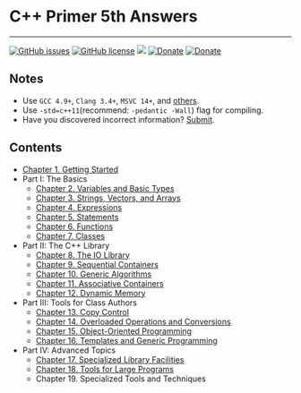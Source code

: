 # C++ Primer 5th Answers

---

[![GitHub issues](https://img.shields.io/github/issues/pezy/CppPrimer.svg)](https://github.com/pezy/CppPrimer/issues)
[![GitHub license](https://img.shields.io/badge/license-CC0-blue.svg)](https://raw.githubusercontent.com/pezy/Cpp-Primer/master/LICENSE)
[![](https://img.shields.io/badge/%E4%B8%AD%E6%96%87-%E8%AE%A8%E8%AE%BA%E5%8C%BA-yellowgreen.svg)](https://github.com/ReadingLab/Discussion-for-Cpp)
[![Donate](https://img.shields.io/badge/Donate-PayPal-green.svg)](https://www.paypal.me/pezy/0.99)
[![Donate](https://img.shields.io/badge/Donate-%E6%94%AF%E4%BB%98%E5%AE%9D-blue.svg)](http://devnotes.org/img/alipay.jpg)

## Notes

- Use `GCC 4.9+`, `Clang 3.4+`, `MSVC 14+`, and [others](http://en.cppreference.com/w/cpp/compiler_support).
- Use `-std=c++11`(recommend: `-pedantic -Wall`) flag for compiling.
- Have you discovered incorrect information? [Submit](https://github.com/pezy/CppPrimer/issues/new).

## Contents

- [Chapter 1. Getting Started](ch01/README.md)
- Part I: The Basics
  - [Chapter 2. Variables and Basic Types](ch02/README.md)
  - [Chapter 3. Strings, Vectors, and Arrays](ch03/README.md)
  - [Chapter 4. Expressions](ch04/README.md)
  - [Chapter 5. Statements](ch05/README.md)
  - [Chapter 6. Functions](ch06/README.md)
  - [Chapter 7. Classes](ch07/README.md)
- Part II: The C++ Library
  - [Chapter 8. The IO Library](ch08/README.md)
  - [Chapter 9. Sequential Containers](ch09/README.md)
  - [Chapter 10. Generic Algorithms](ch10/README.md)
  - [Chapter 11. Associative Containers](ch11/README.md)
  - [Chapter 12. Dynamic Memory](ch12/README.md)
- Part III: Tools for Class Authors
  - [Chapter 13. Copy Control](ch13/README.md)
  - [Chapter 14. Overloaded Operations and Conversions](ch14/README.md)
  - [Chapter 15. Object-Oriented Programming](ch15/README.md)
  - [Chapter 16. Templates and Generic Programming](ch16/README.md)
- Part IV:  Advanced Topics
  - [Chapter 17. Specialized Library Facilities](ch17/README.md)
  - [Chapter 18. Tools for Large Programs](ch18)
  - Chapter 19. Specialized Tools and Techniques
